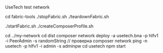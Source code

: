 UseTech test network

cd fabric-tools
./stopFabric.sh
./teardownFabric.sh

./startFabric.sh
./createComposerProfile.sh


cd ../my-network
cd dist
composer network deploy -a usetech.bna -p hlfv1 -i PeerAdmin -s randomString
// проверка
composer network ping -n usetech -p hlfv1 -i admin -s adminpw
cd usetech
npm start